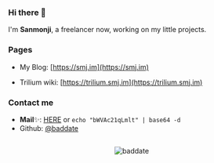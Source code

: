 ### Hi there 👋
I'm **Sanmonji**, a freelancer now, working on my little projects.

<!--
**baddate/baddate** is a ✨ _special_ ✨ repository because its `README.md` (this file) appears on your GitHub profile.

Here are some ideas to get you started:

- 🔭 I’m currently working on ...
- 🌱 I’m currently learning ...
- 👯 I’m looking to collaborate on ...
- 🤔 I’m looking for help with ...
- 💬 Ask me about ...
- 📫 How to reach me: ...
- 😄 Pronouns: ...
- ⚡ Fun fact: ...
-->
### Pages
- My Blog: [https://smj.im](https://smj.im)

- Trilium wiki: [https://trilium.smj.im](https://trilium.smj.im)

### Contact me
- **Mail**✨: [HERE](https://base64.oii.im/decode/bWVAc21qLmlt) or `echo "bWVAc21qLmlt" | base64 -d`
- Github: [@baddate](https://github.com/baddate)
<!--
 ![](https://komarev.com/ghpvc/?username=baddate&style=for-the-badge)
 -->
<!--
### Tech Stack
![C++](https://img.shields.io/badge/C%2B%2B-00599C?style=for-the-badge&logo=c%2B%2B&logoColor=white)
![C](https://img.shields.io/badge/C-00599C?style=for-the-badge&logo=c&logoColor=white)
![Python](https://img.shields.io/badge/Python-FFD43B?style=for-the-badge&logo=python&logoColor=blue)

![Julia](https://img.shields.io/badge/Julia-9558B2?style=for-the-badge&logo=julia&logoColor=white)
![TypeScript](https://img.shields.io/badge/TypeScript-007ACC?style=for-the-badge&logo=typescript&logoColor=white)
![Rust](https://img.shields.io/badge/Rust-black?style=for-the-badge&logo=rust&logoColor=#E57324)
![Go](https://img.shields.io/badge/Go-00ADD8?style=for-the-badge&logo=go&logoColor=white)

![CMAKE](https://img.shields.io/badge/CMake-064F8C?style=for-the-badge&logo=cmake&logoColor=white)
![Astro](https://img.shields.io/badge/Astro-0C1222?style=for-the-badge&logo=astro&logoColor=FDFDFE)
![VueJS](https://img.shields.io/badge/Vue%20js-35495E?style=for-the-badge&logo=vuedotjs&logoColor=4FC08D)

### Work with
![Arch Linux](https://img.shields.io/badge/Arch_Linux-1793D1?style=for-the-badge&logo=arch-linux&logoColor=white)
![Vim](https://img.shields.io/badge/VIM-%2311AB00.svg?&style=for-the-badge&logo=vim&logoColor=white)
![Alacritty](https://img.shields.io/badge/alacritty-F46D01?style=for-the-badge&logo=alacritty&logoColor=white)

![Firefox](https://img.shields.io/badge/Firefox-FF7139?style=for-the-badge&logo=Firefox-Browser&logoColor=white)
![Git](https://img.shields.io/badge/GIT-E44C30?style=for-the-badge&logo=git&logoColor=white)
![NPM](https://img.shields.io/badge/npm-CB3837?style=for-the-badge&logo=npm&logoColor=white)


![AMD Ryzen](https://img.shields.io/badge/AMD%20Ryzen_7_5800X-ED1C24?style=for-the-badge&logo=amd&logoColor=white)
![AMD Radeon](https://img.shields.io/badge/AMD%20Radeon_RX_6700XT_TUF-ED1C24?style=for-the-badge&logo=amd&logoColor=white)
 -->
<!--
![VSCodium](https://img.shields.io/badge/VSCodium-0078D4?style=for-the-badge&logo=visual%20studio%20code&logoColor=white)
 -->
 
<!--
<p>&nbsp;<img src="https://github-readme-stats.vercel.app/api?username=baddate&show_icons=true&locale=en" alt="baddate" /></p>
 -->

<!--<p>&nbsp;<img src="https://github-readme-stats.vercel.app/api/top-langs?username=baddate&show_icons=true&locale=en" alt="baddate" /></p>-->

<!-- 
<p>&nbsp;<img src="https://github-readme-stats.vercel.app/api/pin/?username=baddate&repo=trilium&show_owner=true" alt="baddate" /></p>
 -->
 
<!-- 
<p>&nbsp;<img src="https://profile-counter.glitch.me/baddate/count.svg" alt="baddate" /></p>
 -->

 
 ## 
<!-- 
[![Typing SVG](https://readme-typing-svg.demolab.com?font=Fira+Code&size=40&pause=1000&color=F74CEB&width=435&height=80&lines=%E6%96%B9%E5%AF%B8%E4%B9%8B%E9%97%B4+%E5%8F%AF%E8%A7%81%E5%A4%A9%E5%9C%B0)](https://smj.im)
-->
<p align="center">
  <img src="https://profile-counter.glitch.me/baddate/count.svg" alt="baddate" />
</p>
